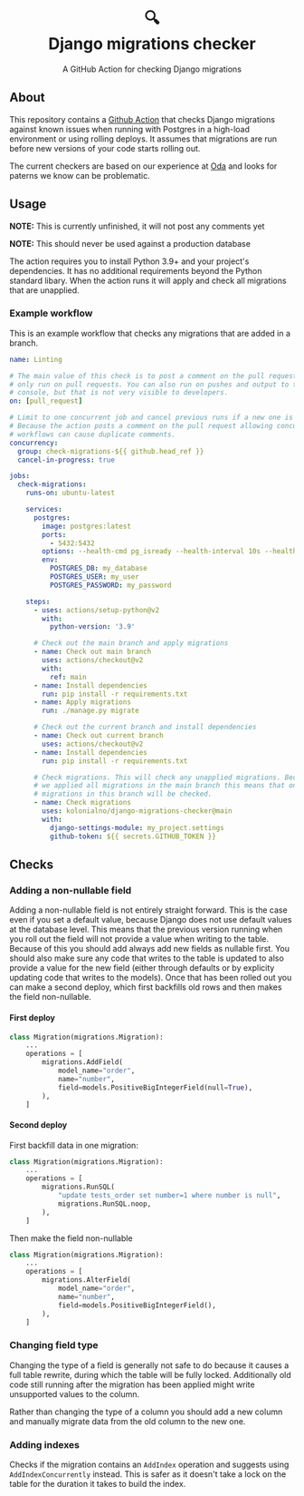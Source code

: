 <h1 align="center">
  🔍<br>
  Django migrations checker
</h1>

<p align="center">
  A GitHub Action for checking Django migrations
</p>

## About

This repository contains a [Github Action](https://github.com/features/actions)
that checks Django migrations against known issues when running with Postgres
in a high-load environment or using rolling deploys. It assumes that migrations
are run before new versions of your code starts rolling out.

The current checkers are based on our experience at [Oda](https://oda.com/) and
looks for paterns we know can be problematic.

## Usage

**NOTE:** This is currently unfinished, it will not post any comments yet

**NOTE:** This should never be used against a production database

The action requires you to install Python 3.9+ and your project's dependencies.
It has no additional requirements beyond the Python standard libary. When the
action runs it will apply and check all migrations that are unapplied.


### Example workflow

This is an example workflow that checks any migrations that are added in a
branch.


```yaml
name: Linting

# The main value of this check is to post a comment on the pull request, so
# only run on pull requests. You can also run on pushes and output to the
# console, but that is not very visible to developers.
on: [pull_request]

# Limit to one concurrent job and cancel previous runs if a new one is started.
# Because the action posts a comment on the pull request allowing concurrent
# workflows can cause duplicate comments.
concurrency:
  group: check-migrations-${{ github.head_ref }}
  cancel-in-progress: true

jobs:
  check-migrations:
    runs-on: ubuntu-latest

    services:
      postgres:
        image: postgres:latest
        ports:
          - 5432:5432
        options: --health-cmd pg_isready --health-interval 10s --health-timeout 5s --health-retries 5
        env:
          POSTGRES_DB: my_database
          POSTGRES_USER: my_user
          POSTGRES_PASSWORD: my_password

    steps:
      - uses: actions/setup-python@v2
        with:
          python-version: '3.9'

      # Check out the main branch and apply migrations
      - name: Check out main branch
        uses: actions/checkout@v2
        with:
          ref: main
      - name: Install dependencies
        run: pip install -r requirements.txt
      - name: Apply migrations
        run: ./manage.py migrate

      # Check out the current branch and install dependencies
      - name: Check out current branch
        uses: actions/checkout@v2
      - name: Install dependencies
        run: pip install -r requirements.txt

      # Check migrations. This will check any unapplied migrations. Because
      # we applied all migrations in the main branch this means that only new
      # migrations in this branch will be checked.
      - name: Check migrations
        uses: kolonialno/django-migrations-checker@main
        with:
          django-settings-module: my_project.settings
          github-token: ${{ secrets.GITHUB_TOKEN }}
```

## Checks

### Adding a non-nullable field

Adding a non-nullable field is not entirely straight forward. This is the case
even if you set a default value, because Django does not use default values at
the database level. This means that the previous version running when you roll
out the field will not provide a value when writing to the table. Because of
this you should add always add new fields as nullable first. You should also
make sure any code that writes to the table is updated to also provide a value
for the new field (either through defaults or by explicity updating code that
writes to the models). Once that has been rolled out you can make a second
deploy, which first backfills old rows and then makes the field non-nullable.

#### First deploy

```python
class Migration(migrations.Migration):
    ...
    operations = [
        migrations.AddField(
            model_name="order",
            name="number",
            field=models.PositiveBigIntegerField(null=True),
        ),
    ]
```

#### Second deploy

First backfill data in one migration:

```python
class Migration(migrations.Migration):
    ...
    operations = [
        migrations.RunSQL(
            "update tests_order set number=1 where number is null",
            migrations.RunSQL.noop,
        ),
    ]
```

Then make the field non-nullable

```python
class Migration(migrations.Migration):
    ...
    operations = [
        migrations.AlterField(
            model_name="order",
            name="number",
            field=models.PositiveBigIntegerField(),
        ),
    ]
```


### Changing field type

Changing the type of a field is generally not safe to do because it causes a
full table rewrite, during which the table will be fully locked. Additionally
old code still running after the migration has been applied might write
unsupported values to the column.

Rather than changing the type of a column you should add a new column and
manually migrate data from the old column to the new one.


### Adding indexes

Checks if the migration contains an `AddIndex` operation and suggests using
`AddIndexConcurrently` instead. This is safer as it doesn't take a lock on the
table for the duration it takes to build the index.
